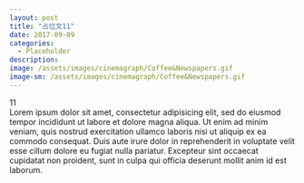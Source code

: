 ```yaml
---
layout: post
title: "占位文11"
date: 2017-09-09
categories:
  - Placeholder
description:
image: /assets/images/cinemagraph/Coffee&Newspapers.gif
image-sm: /assets/images/cinemagraph/Coffee&Newspapers.gif
---
```

11  
Lorem ipsum dolor sit amet, consectetur adipisicing elit, sed do eiusmod tempor incididunt ut labore et dolore magna aliqua. Ut enim ad minim veniam, quis nostrud exercitation ullamco laboris nisi ut aliquip ex ea commodo consequat. Duis aute irure dolor in reprehenderit in voluptate velit esse cillum dolore eu fugiat nulla pariatur. Excepteur sint occaecat cupidatat non proident, sunt in culpa qui officia deserunt mollit anim id est laborum.
